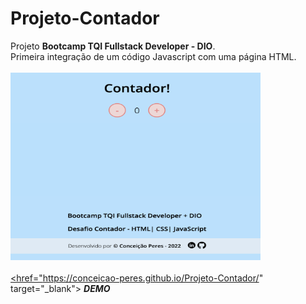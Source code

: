 # Projeto-Contador

Projeto **Bootcamp TQI Fullstack Developer - DIO**.<br>
Primeira integração de um código Javascript com uma página HTML.<br><br>
  <a href="https://conceicao-peres.github.io/Projeto-Contador/" target="_blank"><img alt="contador" height="300" width="400" src="./assets/img/contador.png">  <br><br>
 <href="https://conceicao-peres.github.io/Projeto-Contador/" target="_blank">  _**DEMO**_ </a> 
